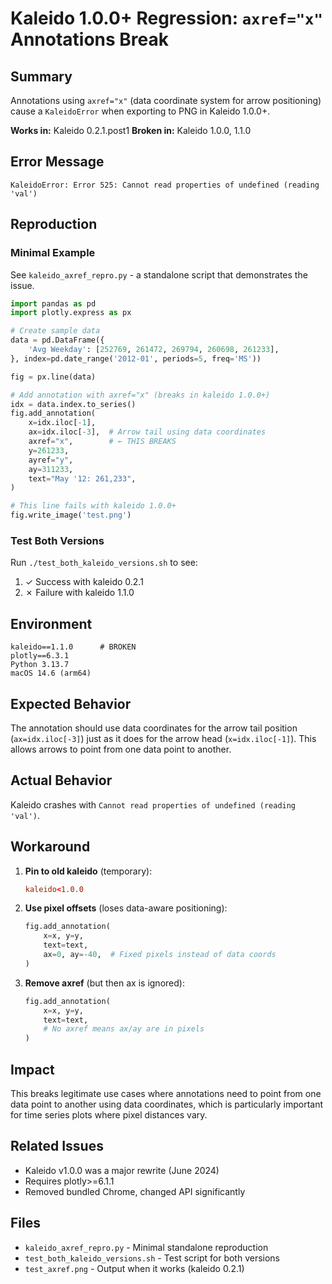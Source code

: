 # Kaleido 1.0.0+ Regression: `axref="x"` Annotations Break

## Summary

Annotations using `axref="x"` (data coordinate system for arrow positioning) cause a `KaleidoError` when exporting to PNG in Kaleido 1.0.0+.

**Works in:** Kaleido 0.2.1.post1
**Broken in:** Kaleido 1.0.0, 1.1.0

## Error Message

```
KaleidoError: Error 525: Cannot read properties of undefined (reading 'val')
```

## Reproduction

### Minimal Example

See `kaleido_axref_repro.py` - a standalone script that demonstrates the issue.

```python
import pandas as pd
import plotly.express as px

# Create sample data
data = pd.DataFrame({
    'Avg Weekday': [252769, 261472, 269794, 260698, 261233],
}, index=pd.date_range('2012-01', periods=5, freq='MS'))

fig = px.line(data)

# Add annotation with axref="x" (breaks in kaleido 1.0.0+)
idx = data.index.to_series()
fig.add_annotation(
    x=idx.iloc[-1],
    ax=idx.iloc[-3],  # Arrow tail using data coordinates
    axref="x",        # ← THIS BREAKS
    y=261233,
    ayref="y",
    ay=311233,
    text="May '12: 261,233",
)

# This line fails with kaleido 1.0.0+
fig.write_image('test.png')
```

### Test Both Versions

Run `./test_both_kaleido_versions.sh` to see:
1. ✓ Success with kaleido 0.2.1
2. ✗ Failure with kaleido 1.1.0

## Environment

```
kaleido==1.1.0      # BROKEN
plotly==6.3.1
Python 3.13.7
macOS 14.6 (arm64)
```

## Expected Behavior

The annotation should use data coordinates for the arrow tail position (`ax=idx.iloc[-3]`) just as it does for the arrow head (`x=idx.iloc[-1]`). This allows arrows to point from one data point to another.

## Actual Behavior

Kaleido crashes with `Cannot read properties of undefined (reading 'val')`.

## Workaround

1. **Pin to old kaleido** (temporary):
   ```toml
   kaleido<1.0.0
   ```

2. **Use pixel offsets** (loses data-aware positioning):
   ```python
   fig.add_annotation(
       x=x, y=y,
       text=text,
       ax=0, ay=-40,  # Fixed pixels instead of data coords
   )
   ```

3. **Remove axref** (but then ax is ignored):
   ```python
   fig.add_annotation(
       x=x, y=y,
       text=text,
       # No axref means ax/ay are in pixels
   )
   ```

## Impact

This breaks legitimate use cases where annotations need to point from one data point to another using data coordinates, which is particularly important for time series plots where pixel distances vary.

## Related Issues

- Kaleido v1.0.0 was a major rewrite (June 2024)
- Requires plotly>=6.1.1
- Removed bundled Chrome, changed API significantly

## Files

- `kaleido_axref_repro.py` - Minimal standalone reproduction
- `test_both_kaleido_versions.sh` - Test script for both versions
- `test_axref.png` - Output when it works (kaleido 0.2.1)
